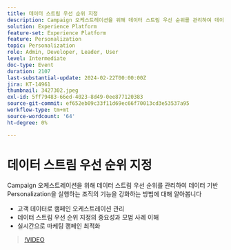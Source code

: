 ```yaml
---
title: 데이터 스트림 우선 순위 지정
description: Campaign 오케스트레이션을 위해 데이터 스트림 우선 순위를 관리하여 데이터 기반 Personalization을 실행하는 조직의 기능을 강화하는 방법에 대해 알아봅니다.
solution: Experience Platform
feature-set: Experience Platform
feature: Personalization
topic: Personalization
role: Admin, Developer, Leader, User
level: Intermediate
doc-type: Event
duration: 2107
last-substantial-update: 2024-02-22T00:00:00Z
jira: KT-14961
thumbnail: 3427302.jpeg
exl-id: 5ff79483-66ed-4023-8d49-0ee877120383
source-git-commit: ef652eb09c33f11d69ec66f70013cd3e53537a95
workflow-type: tm+mt
source-wordcount: '64'
ht-degree: 0%

---
```


# 데이터 스트림 우선 순위 지정

Campaign 오케스트레이션을 위해 데이터 스트림 우선 순위를 관리하여 데이터 기반 Personalization을 실행하는 조직의 기능을 강화하는 방법에 대해 알아봅니다

- 고객 데이터로 캠페인 오케스트레이션 관리
- 데이터 스트림 우선 순위 지정의 중요성과 모범 사례 이해
- 실시간으로 마케팅 캠페인 최적화

>[!VIDEO](https://video.tv.adobe.com/v/3456812/?learn=on&captions=kor)

